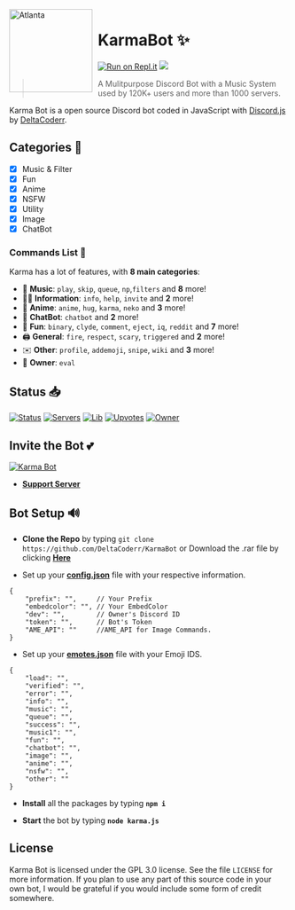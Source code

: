 <img width="150" height="150" align="left" style="float: left; margin: 0 10px 0 0;" alt="Atlanta" src="https://cdn.discordapp.com/avatars/636484020301201418/c42cd65954060d3fdf4e0a3bab01990c.png?size=1024"> 

# KarmaBot ✨

[![Run on Repl.it](https://repl.it/badge/github/DeltaCoderr/KarmaBot)](https://repl.it/github/DeltaCoderr/KarmaBot)
[![](https://img.shields.io/badge/discord.js-v12.0.0--dev-blue.svg?logo=npm)](https://github.com/discordjs)
>  A Mulitpurpose Discord Bot with a Music System used by 120K+ users and more than 1000 servers.

Karma Bot is a open source Discord bot coded in JavaScript with [Discord.js](https://discord.js.org) by [DeltaCoderr](https://github.com/DeltaCoderr).  

## Categories 📑
- [x] Music & Filter
- [x] Fun
- [x] Anime
- [x] NSFW
- [x] Utility
- [X] Image
- [X] ChatBot

### Commands List 💫 

Karma has a lot of features, with **8 main categories**:

*   🎵 **Music**: `play`, `skip`, `queue`, `np`,`filters` and **8** more! 
*   👩‍💼 **Information**: `info`, `help`, `invite` and **2** more! 
*   🚓 **Anime**: `anime`, `hug`, `karma`, `neko` and **3** more! 
*   🤖 **ChatBot**: `chatbot` and **2** more! 
*   👻 **Fun**: `binary`, `clyde`, `comment`, `eject`, `iq`, `reddit` and **7** more!
*   🖨️ **General**: `fire`, `respect`, `scary`, `triggered` and **2** more! 
*   ✉️ **Other**: `profile`, `addemoji`, `snipe`, `wiki` and **3** more!
*   👑 **Owner**: `eval`

## Status 📥

[![Status](https://top.gg/api/widget/status/636484020301201418.svg)](https://top.gg/bot/636484020301201418)
[![Servers](https://top.gg/api/widget/servers/636484020301201418.svg)](https://top.gg/bot/636484020301201418)
[![Lib](https://top.gg/api/widget/lib/636484020301201418.svg)](https://top.gg/bot/636484020301201418)
[![Upvotes](https://top.gg/api/widget/upvotes/636484020301201418.svg)](https://top.gg/bot/636484020301201418)
[![Owner](https://top.gg/api/widget/owner/636484020301201418.svg)](https://top.gg/bot/636484020301201418)

## Invite the Bot 💕

<a href="https://top.gg/bot/636484020301201418">
    <img src="https://top.gg/api/widget/636484020301201418.svg" alt="Karma Bot" />
</a>

* **[Support Server](https://discord.gg/NtyaM9d)**

## Bot Setup  🔊
* **Clone the Repo** by typing ``git clone https://github.com/DeltaCoderr/KarmaBot`` or Download the .rar file by clicking **[Here](https://github.com/DeltaCoderr/KarmaBot/archive/main.zip)**

* Set up your **[config.json]()** file with your respective information.
```
{
    "prefix": "",     // Your Prefix
    "embedcolor": "", // Your EmbedColor
    "dev": "",        // Owner's Discord ID
    "token": "",      // Bot's Token
    "AME_API": ""     //AME_API for Image Commands.
}
```
* Set up your **[emotes.json]()** file with your Emoji IDS.
```
{
    "load": "",
    "verified": "",
    "error": "",
    "info": "",
    "music": "",
    "queue": "",
    "success": "",
    "music1": "",
    "fun": "",
    "chatbot": "",
    "image": "",
    "anime": "",
    "nsfw": "",
    "other": ""
}
```
* **Install** all the packages by typing **``npm i ``**

* **Start** the bot by typing **``node karma.js``**

## License
Karma Bot is licensed under the GPL 3.0 license. See the file `LICENSE` for more information. If you plan to use any part of this source code in your own bot, I would be grateful if you would include some form of credit somewhere.

